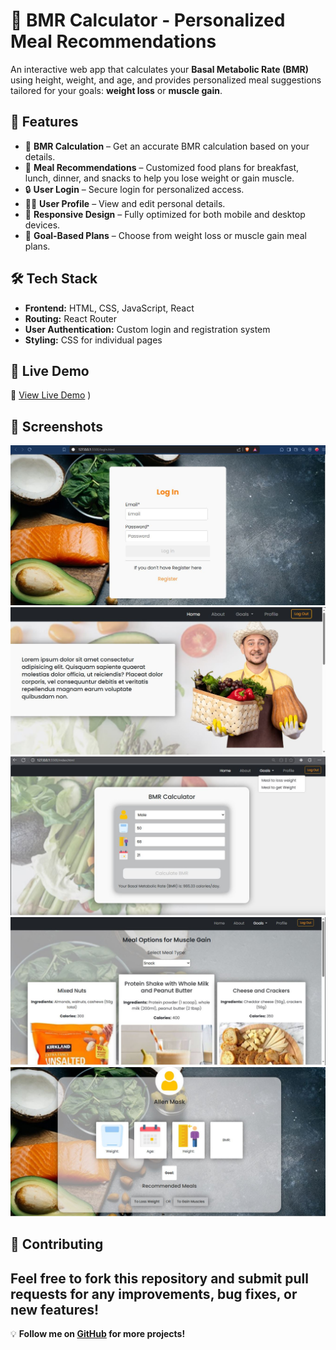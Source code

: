 # 🥗 **BMR Calculator - Personalized Meal Recommendations**

An interactive web app that calculates your **Basal Metabolic Rate (BMR)** using height, weight, and age, and provides personalized meal suggestions tailored for your goals: **weight loss** or **muscle gain**.

## 🎨 **Features**
- 🍏 **BMR Calculation** – Get an accurate BMR calculation based on your details.
- 🍳 **Meal Recommendations** – Customized food plans for breakfast, lunch, dinner, and snacks to help you lose weight or gain muscle.
- 🔒 **User Login** – Secure login for personalized access.
- 🧑‍💻 **User Profile** – View and edit personal details.
- 📱 **Responsive Design** – Fully optimized for both mobile and desktop devices.
- 💪 **Goal-Based Plans** – Choose from weight loss or muscle gain meal plans.

## 🛠️ **Tech Stack**
- **Frontend:** HTML, CSS, JavaScript, React
- **Routing:** React Router
- **User Authentication:** Custom login and registration system
- **Styling:** CSS for individual pages

## 🚀 **Live Demo**
🔗 [View Live Demo](https://rimsha002.github.io/BMR-Calculator/)
) 

## 📸 **Screenshots**
![Login Page](https://github.com/Rimsha002/BMR-Calculator/blob/main/images/login.JPG)
![Home Page](https://github.com/Rimsha002/BMR-Calculator/blob/main/images/home1.JPG)
![BMR calculator](https://github.com/Rimsha002/BMR-Calculator/blob/main/images/BMR1.JPG)
![Meal Recommendations](https://github.com/Rimsha002/BMR-Calculator/blob/main/images/snakes.JPG)
![Profile](https://github.com/Rimsha002/BMR-Calculator/blob/main/images/profile.JPG)


## 🤝 **Contributing**
Feel free to fork this repository and submit pull requests for any improvements, bug fixes, or new features!
---

💡 **Follow me on [GitHub](https://github.com/Rimsha002) for more projects!**

